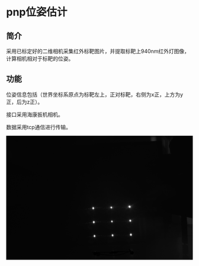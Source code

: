 # pnp位姿估计
## 简介
采用已标定好的二维相机采集红外标靶图片，并提取标靶上940nm红外灯图像，计算相机相对于标靶的位姿。

## 功能
位姿信息包括（世界坐标系原点为标靶左上，正对标靶，右侧为x正，上方为y正，后为z正）。

接口采用海康扳机相机。

数据采用tcp通信进行传输。

![demo image](516.jpg)
